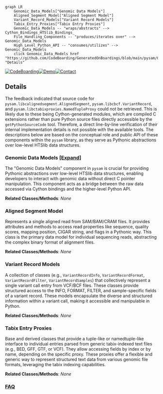 ```mermaid
graph LR
    Genomic_Data_Models["Genomic Data Models"]
    Aligned_Segment_Model["Aligned Segment Model"]
    Variant_Record_Models["Variant Record Models"]
    Tabix_Entry_Proxies["Tabix Entry Proxies"]
    Genomic_Data_Models -- "wraps/abstracts" --> Cython_Bindings_HTSlib_Bindings_
    File_Handling_Components -- "produces/iterates over" --> Genomic_Data_Models
    High_Level_Python_API -- "consumes/utilizes" --> Genomic_Data_Models
    click Genomic_Data_Models href "https://github.com/CodeBoarding/GeneratedOnBoardings/blob/main/pysam/Genomic_Data_Models.md" "Details"
```

[![CodeBoarding](https://img.shields.io/badge/Generated%20by-CodeBoarding-9cf?style=flat-square)](https://github.com/CodeBoarding/GeneratedOnBoardings)[![Demo](https://img.shields.io/badge/Try%20our-Demo-blue?style=flat-square)](https://www.codeboarding.org/demo)[![Contact](https://img.shields.io/badge/Contact%20us%20-%20contact@codeboarding.org-lightgrey?style=flat-square)](mailto:contact@codeboarding.org)

## Details

The feedback indicated that source code for `pysam.libcalignedsegment.AlignedSegment`, `pysam.libcbcf.VariantRecord`, and `pysam.libctabixproxies.NamedTupleProxy` could not be retrieved. This is likely due to these being Cython-generated modules, which are compiled C extensions rather than pure Python source files directly accessible by the `getPythonSourceCode` tool. Therefore, a direct line-by-line verification of their internal implementation details is not possible with the available tools. The descriptions below are based on the conceptual role and public API of these components within the `pysam` library, as they serve as Pythonic abstractions over low-level HTSlib data structures.

### Genomic Data Models [[Expand]](./Genomic_Data_Models.md)
The "Genomic Data Models" component in `pysam` is crucial for providing Pythonic abstractions over low-level HTSlib data structures, enabling developers to interact with genomic data without direct C pointer manipulation. This component acts as a bridge between the raw data accessed via Cython bindings and the higher-level Python API.


**Related Classes/Methods**: _None_

### Aligned Segment Model
Represents a single aligned read from SAM/BAM/CRAM files. It provides attributes and methods to access read properties like sequence, quality scores, mapping position, CIGAR string, and flags in a Pythonic way. This class is the primary data model for individual sequencing reads, abstracting the complex binary format of alignment files.


**Related Classes/Methods**: _None_

### Variant Record Models
A collection of classes (e.g., `VariantRecordInfo`, `VariantRecordFormat`, `VariantRecordFilter`, `VariantRecordSamples`) that collectively represent a single variant call entry from VCF/BCF files. These classes provide structured access to the INFO, FORMAT, FILTER, and sample-specific fields of a variant record. These models encapsulate the diverse and structured information within a variant call, making it accessible and manipulable in Python.


**Related Classes/Methods**: _None_

### Tabix Entry Proxies
Base and derived classes that provide a tuple-like or namedtuple-like interface to individual entries parsed from generic tabix-indexed text files (e.g., BED, GFF, GTF, or VCF). They allow accessing fields by index or by name, depending on the specific proxy. These proxies offer a flexible and generic way to represent structured text data from various genomic file formats, leveraging the tabix indexing capabilities.


**Related Classes/Methods**: _None_



### [FAQ](https://github.com/CodeBoarding/GeneratedOnBoardings/tree/main?tab=readme-ov-file#faq)